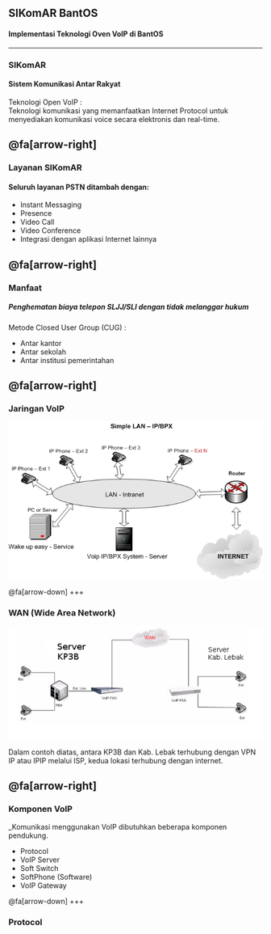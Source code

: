 ## SIKomAR BantOS

#### Implementasi Teknologi Oven VoIP di BantOS
---
### SIKomAR <br/> 
#### Sistem Komunikasi Antar Rakyat
Teknologi Open VoIP : <br/>
Teknologi komunikasi yang memanfaatkan Internet Protocol untuk menyediakan komunikasi voice secara elektronis dan real-time.

@fa[arrow-right]
---
### Layanan SIKomAR
#### Seluruh layanan PSTN ditambah dengan:
- Instant Messaging 
- Presence
- Video Call
- Video Conference
- Integrasi dengan aplikasi Internet lainnya

@fa[arrow-right]
---
### Manfaat <br/>
##### Penghematan biaya telepon SLJJ/SLI dengan tidak melanggar hukum
Metode Closed User Group (CUG) : 
- Antar kantor
- Antar sekolah
- Antar institusi pemerintahan

@fa[arrow-right]
---

### Jaringan VoIP
![voip](/assets/image/lan_network.jpg)

@fa[arrow-down]
+++
### WAN (Wide Area Network)
![Trunk](/assets/image/trunk.png)

Dalam contoh diatas, antara KP3B dan Kab. Lebak terhubung dengan VPN IP atau IPIP melalui ISP, kedua lokasi terhubung dengan internet.

@fa[arrow-right]
---
### Komponen VoIP
_Komunikasi menggunakan VoIP dibutuhkan beberapa komponen pendukung.

- Protocol
- VoIP Server
- Soft Switch
- SoftPhone (Software)
- VoIP Gateway

@fa[arrow-down]
+++

### Protocol

